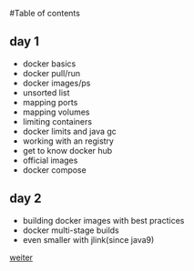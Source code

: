 #Table of contents
## day 1
- docker basics
- docker pull/run
- docker images/ps
- unsorted list
- mapping ports
- mapping volumes
- limiting containers
- docker limits and java gc
- working with an registry
- get to know docker hub
- official images
- docker compose
## day 2
- building docker images with best practices
- docker multi-stage builds
- even smaller with jlink(since java9)

[weiter](https://github.com/JohnnyW74/docker-training/blob/master/docker-basics.md)
